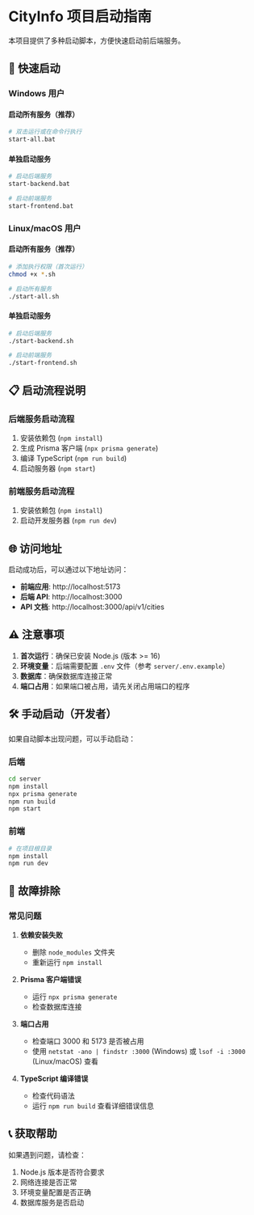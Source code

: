 # CityInfo 项目启动指南

本项目提供了多种启动脚本，方便快速启动前后端服务。

## 🚀 快速启动

### Windows 用户

#### 启动所有服务（推荐）
```bash
# 双击运行或在命令行执行
start-all.bat
```

#### 单独启动服务
```bash
# 启动后端服务
start-backend.bat

# 启动前端服务
start-frontend.bat
```

### Linux/macOS 用户

#### 启动所有服务（推荐）
```bash
# 添加执行权限（首次运行）
chmod +x *.sh

# 启动所有服务
./start-all.sh
```

#### 单独启动服务
```bash
# 启动后端服务
./start-backend.sh

# 启动前端服务
./start-frontend.sh
```

## 📋 启动流程说明

### 后端服务启动流程
1. 安装依赖包 (`npm install`)
2. 生成 Prisma 客户端 (`npx prisma generate`)
3. 编译 TypeScript (`npm run build`)
4. 启动服务器 (`npm start`)

### 前端服务启动流程
1. 安装依赖包 (`npm install`)
2. 启动开发服务器 (`npm run dev`)

## 🌐 访问地址

启动成功后，可以通过以下地址访问：

- **前端应用**: http://localhost:5173
- **后端 API**: http://localhost:3000
- **API 文档**: http://localhost:3000/api/v1/cities

## ⚠️ 注意事项

1. **首次运行**：确保已安装 Node.js (版本 >= 16)
2. **环境变量**：后端需要配置 `.env` 文件（参考 `server/.env.example`）
3. **数据库**：确保数据库连接正常
4. **端口占用**：如果端口被占用，请先关闭占用端口的程序

## 🛠️ 手动启动（开发者）

如果自动脚本出现问题，可以手动启动：

### 后端
```bash
cd server
npm install
npx prisma generate
npm run build
npm start
```

### 前端
```bash
# 在项目根目录
npm install
npm run dev
```

## 🔧 故障排除

### 常见问题

1. **依赖安装失败**
   - 删除 `node_modules` 文件夹
   - 重新运行 `npm install`

2. **Prisma 客户端错误**
   - 运行 `npx prisma generate`
   - 检查数据库连接

3. **端口占用**
   - 检查端口 3000 和 5173 是否被占用
   - 使用 `netstat -ano | findstr :3000` (Windows) 或 `lsof -i :3000` (Linux/macOS) 查看

4. **TypeScript 编译错误**
   - 检查代码语法
   - 运行 `npm run build` 查看详细错误信息

## 📞 获取帮助

如果遇到问题，请检查：
1. Node.js 版本是否符合要求
2. 网络连接是否正常
3. 环境变量配置是否正确
4. 数据库服务是否启动
